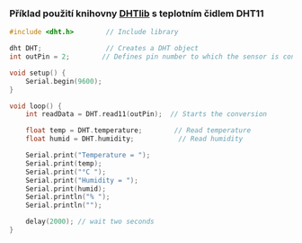 ### Příklad použití knihovny [DHTlib](https://github.com/RobTillaart/DHTlib/archive/refs/heads/master.zip) s teplotním čidlem DHT11

```c
#include <dht.h>        // Include library

dht DHT;                // Creates a DHT object
int outPin = 2;        // Defines pin number to which the sensor is connected

void setup() {
	Serial.begin(9600);
}

void loop() {
	int readData = DHT.read11(outPin);	// Starts the conversion

	float temp = DHT.temperature;        // Read temperature
	float humid = DHT.humidity;           // Read humidity

	Serial.print("Temperature = ");
	Serial.print(temp);
	Serial.print("°C ");
	Serial.print("Humidity = ");
	Serial.print(humid);
	Serial.println("% ");
	Serial.println("");

	delay(2000); // wait two seconds
}
```
